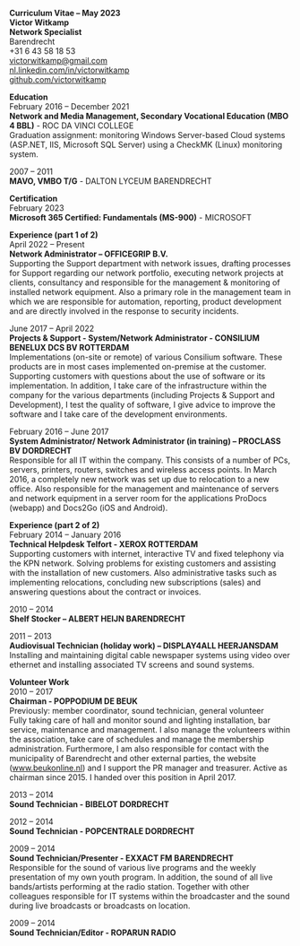 **Curriculum Vitae – May 2023**  
**Victor Witkamp**  
**Network Specialist**  
Barendrecht  
+31 6 43 58 18 53  
victorwitkamp@gmail.com  
[nl.linkedin.com/in/victorwitkamp](https://www.google.com/url?sa=E&source=gmail&q=https://nl.linkedin.com/in/victorwitkamp)  
[github.com/victorwitkamp](https://www.google.com/url?sa=E&source=gmail&q=https://github.com/victorwitkamp)  

**Education**  
February 2016 – December 2021  
**Network and Media Management, Secondary Vocational Education (MBO 4 BBL)** - ROC DA VINCI COLLEGE  
Graduation assignment: monitoring Windows Server-based Cloud systems (ASP.NET, IIS, Microsoft SQL Server) using a CheckMK (Linux) monitoring system.  

2007 – 2011  
**MAVO, VMBO T/G** - DALTON LYCEUM BARENDRECHT  

**Certification**  
February 2023  
**Microsoft 365 Certified: Fundamentals (MS-900)** - MICROSOFT  

**Experience (part 1 of 2)**  
April 2022 – Present  
**Network Administrator – OFFICEGRIP B.V.**  
Supporting the Support department with network issues, drafting processes for Support regarding our network portfolio, executing network projects at clients, consultancy and responsible for the management & monitoring of installed network equipment. Also a primary role in the management team in which we are responsible for automation, reporting, product development and are directly involved in the response to security incidents.  

June 2017 – April 2022  
**Projects & Support - System/Network Administrator - CONSILIUM BENELUX DCS BV ROTTERDAM**  
Implementations (on-site or remote) of various Consilium software. These products are in most cases implemented on-premise at the customer. Supporting customers with questions about the use of software or its implementation. In addition, I take care of the infrastructure within the company for the various departments (including Projects & Support and Development), I test the quality of software, I give advice to improve the software and I take care of the development environments.  

February 2016 – June 2017  
**System Administrator/ Network Administrator (in training) – PROCLASS BV DORDRECHT**  
Responsible for all IT within the company. This consists of a number of PCs, servers, printers, routers, switches and wireless access points. In March 2016, a completely new network was set up due to relocation to a new office. Also responsible for the management and maintenance of servers and network equipment in a server room for the applications ProDocs (webapp) and Docs2Go (iOS and Android).  

**Experience (part 2 of 2)**  
February 2014 – January 2016  
**Technical Helpdesk Telfort - XEROX ROTTERDAM**  
Supporting customers with internet, interactive TV and fixed telephony via the KPN network. Solving problems for existing customers and assisting with the installation of new customers. Also administrative tasks such as implementing relocations, concluding new subscriptions (sales) and answering questions about the contract or invoices.  

2010 – 2014  
**Shelf Stocker – ALBERT HEIJN BARENDRECHT**  

2011 – 2013  
**Audiovisual Technician (holiday work) – DISPLAY4ALL HEERJANSDAM**  
Installing and maintaining digital cable newspaper systems using video over ethernet and installing associated TV screens and sound systems.  

**Volunteer Work**  
2010 – 2017  
**Chairman - POPPODIUM DE BEUK**  
Previously: member coordinator, sound technician, general volunteer  
Fully taking care of hall and monitor sound and lighting installation, bar service, maintenance and management. I also manage the volunteers within the association, take care of schedules and manage the membership administration. Furthermore, I am also responsible for contact with the municipality of Barendrecht and other external parties, the website (www.beukonline.nl) and I support the PR manager and treasurer. Active as chairman since 2015. I handed over this position in April 2017.  

2013 – 2014  
**Sound Technician - BIBELOT DORDRECHT**  

2012 – 2014  
**Sound Technician - POPCENTRALE DORDRECHT**  

2009 – 2014  
**Sound Technician/Presenter - EXXACT FM BARENDRECHT**  
Responsible for the sound of various live programs and the weekly presentation of my own youth program. In addition, the sound of all live bands/artists performing at the radio station. Together with other colleagues responsible for IT systems within the broadcaster and the sound during live broadcasts or broadcasts on location.  

2009 – 2014  
**Sound Technician/Editor - ROPARUN RADIO**